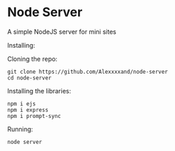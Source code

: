 # Node Server

A simple NodeJS server for mini sites


Installing:





Cloning the repo:
```
git clone https://github.com/Alexxxxand/node-server
cd node-server
```

Installing the libraries:
```
npm i ejs
npm i express
npm i prompt-sync
```

Running:
```
node server
```


